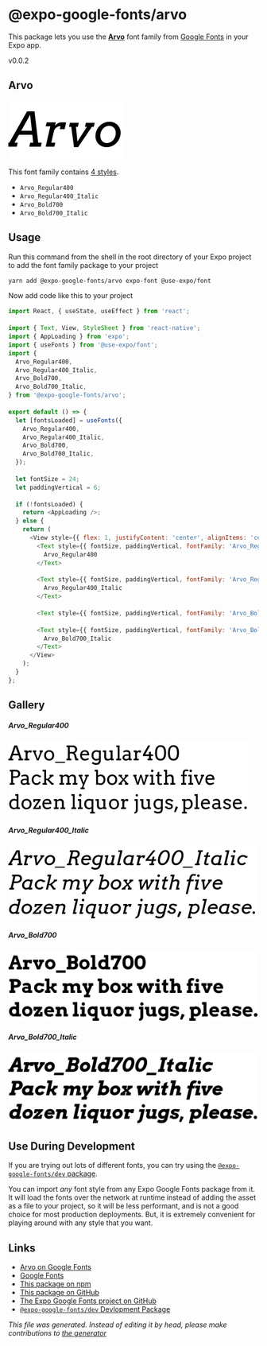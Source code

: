 # @expo-google-fonts/arvo

This package lets you use the [**Arvo**](https://fonts.google.com/specimen/Arvo) font family from [Google Fonts](https://fonts.google.com/) in your Expo app.

v0.0.2

## Arvo

![Arvo](./font-family.png)

This font family contains [4 styles](#gallery).

- `Arvo_Regular400`
- `Arvo_Regular400_Italic`
- `Arvo_Bold700`
- `Arvo_Bold700_Italic`

## Usage

Run this command from the shell in the root directory of your Expo project to add the font family package to your project
```sh
yarn add @expo-google-fonts/arvo expo-font @use-expo/font
```

Now add code like this to your project
```js
import React, { useState, useEffect } from 'react';

import { Text, View, StyleSheet } from 'react-native';
import { AppLoading } from 'expo';
import { useFonts } from '@use-expo/font';
import {
  Arvo_Regular400,
  Arvo_Regular400_Italic,
  Arvo_Bold700,
  Arvo_Bold700_Italic,
} from '@expo-google-fonts/arvo';

export default () => {
  let [fontsLoaded] = useFonts({
    Arvo_Regular400,
    Arvo_Regular400_Italic,
    Arvo_Bold700,
    Arvo_Bold700_Italic,
  });

  let fontSize = 24;
  let paddingVertical = 6;

  if (!fontsLoaded) {
    return <AppLoading />;
  } else {
    return (
      <View style={{ flex: 1, justifyContent: 'center', alignItems: 'center' }}>
        <Text style={{ fontSize, paddingVertical, fontFamily: 'Arvo_Regular400' }}>
          Arvo_Regular400
        </Text>

        <Text style={{ fontSize, paddingVertical, fontFamily: 'Arvo_Regular400_Italic' }}>
          Arvo_Regular400_Italic
        </Text>

        <Text style={{ fontSize, paddingVertical, fontFamily: 'Arvo_Bold700' }}>Arvo_Bold700</Text>

        <Text style={{ fontSize, paddingVertical, fontFamily: 'Arvo_Bold700_Italic' }}>
          Arvo_Bold700_Italic
        </Text>
      </View>
    );
  }
};

```

## Gallery

##### Arvo_Regular400
![Arvo_Regular400](./b816c4a4a7813e7daaa88e2f869b5c8acefbf8d52e00205c41d15dda95f1766c.ttf.png)

##### Arvo_Regular400_Italic
![Arvo_Regular400_Italic](./5250cf6a9f89eba5cb07686924135f2bce7a6f8775a569fac7276b5c83b03db7.ttf.png)

##### Arvo_Bold700
![Arvo_Bold700](./1126bb2afe7e919632493ca620fc94e998910794a9fd47d82092f6edc26f4368.ttf.png)

##### Arvo_Bold700_Italic
![Arvo_Bold700_Italic](./43a330e1b8afd2c95f4f6b1c9c67ef7dfab28ed90bfb6a4551efe8480a060222.ttf.png)


## Use During Development

If you are trying out lots of different fonts, you can try using the [`@expo-google-fonts/dev` package](https://www.npmjs.com/package/@expo-google-fonts/dev).

You can import *any* font style from any Expo Google Fonts package from it. It will load the fonts
over the network at runtime instead of adding the asset as a file to your project, so it will be 
less performant, and is not a good choice for most production deployments. But, it is extremely convenient
for playing around with any style that you want.

## Links

- [Arvo on Google Fonts](https://fonts.google.com/specimen/Arvo)
- [Google Fonts](https://fonts.google.com/)
- [This package on npm](https://www.npmjs.com/package/@expo-google-fonts/arvo)
- [This package on GitHub](https://github.com/expo/google-fonts/tree/master/font-packages/arvo)
- [The Expo Google Fonts project on GitHub](https://github.com/expo/google-fonts)
- [`@expo-google-fonts/dev` Devlopment Package](https://github.com/expo/google-fonts/tree/master/font-packages/dev)


*This file was generated. Instead of editing it by head, please make contributions to [the generator](https://github.com/expo/google-fonts/tree/master/packages/generator)*
